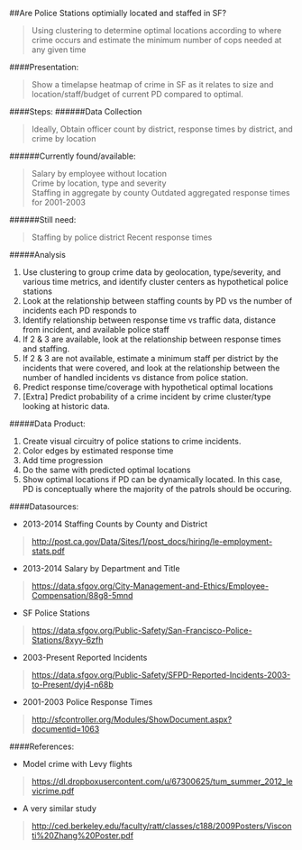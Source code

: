 ##Are Police Stations optimially located and staffed in SF?
>Using clustering to determine optimal locations according to where crime occurs and estimate the minimum number of cops needed at any given time

####Presentation:  
>Show a timelapse heatmap of crime in SF as it relates to size and location/staff/budget of current PD compared to optimal.

####Steps:
######Data Collection
> Ideally, Obtain officer count by district, response times by district, and crime by location

######Currently found/available:  
>Salary by employee without location  
>Crime by location, type and severity  
>Staffing in aggregate by county
>Outdated aggregated response times for 2001-2003

######Still need:
>Staffing by police district
>Recent response times

#####Analysis  
1. Use clustering to group crime data by geolocation, type/severity, and various time metrics, and identify cluster centers as hypothetical police stations
2. Look at the relationship between staffing counts by PD vs the number of incidents each PD responds to
3. Identify relationship between response time vs traffic data, distance from incident, and available police staff
 1. If 2 & 3 are available, look at the relationship between response times and staffing.
 2. If 2 & 3 are not available, estimate a minimum staff per district by the incidents that were covered, and look at the relationship between the number of handled incidents vs distance from police station.
4. Predict response time/coverage with hypothetical optimal locations
5. [Extra] Predict probability of a crime incident by crime cluster/type looking at historic data.

#####Data Product:  
1. Create visual circuitry of police stations to crime incidents.
2. Color edges by estimated response time
3. Add time progression
4. Do the same with predicted optimal locations
5. Show optimal locations if PD can be dynamically located. In this case, PD is conceptually where the majority of the patrols should be occuring.

####Datasources:
* 2013-2014 Staffing Counts by County and District  
>http://post.ca.gov/Data/Sites/1/post_docs/hiring/le-employment-stats.pdf
* 2013-2014 Salary by Department and Title  
>https://data.sfgov.org/City-Management-and-Ethics/Employee-Compensation/88g8-5mnd
* SF Police Stations  
>https://data.sfgov.org/Public-Safety/San-Francisco-Police-Stations/8xyy-6zfh
* 2003-Present Reported Incidents  
>https://data.sfgov.org/Public-Safety/SFPD-Reported-Incidents-2003-to-Present/dyj4-n68b  
* 2001-2003 Police Response Times
>http://sfcontroller.org/Modules/ShowDocument.aspx?documentid=1063

####References:
* Model crime with Levy flights
>https://dl.dropboxusercontent.com/u/67300625/tum_summer_2012_levicrime.pdf
* A very similar study
>http://ced.berkeley.edu/faculty/ratt/classes/c188/2009Posters/Visconti%20Zhang%20Poster.pdf
